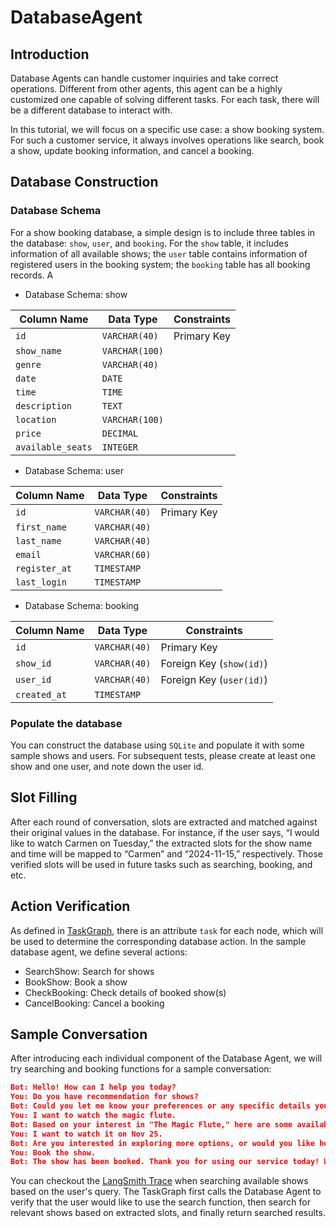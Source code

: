 # DatabaseAgent
## Introduction

Database Agents can handle customer inquiries and take correct operations. Different from other agents, this agent can be a highly customized one capable of solving different tasks. For each task, there will be a different database to interact with.

In this tutorial, we will focus on a specific use case: a show booking system. For such a customer service, it always involves operations like search, book a show, update booking information, and cancel a booking.

## Database Construction

### Database Schema

For a show booking database, a simple design is to include three tables in the database: `show`, `user`, and `booking`. For the `show` table, it includes information of all available shows; the `user` table contains information of registered users in the booking system; the `booking` table has all booking records. A

- Database Schema: show

| Column Name       | Data Type      | Constraints         |
|-------------------|----------------|---------------------|
| `id`              | `VARCHAR(40)` | Primary Key         |
| `show_name`       | `VARCHAR(100)`|                     |
| `genre`           | `VARCHAR(40)` |                     |
| `date`            | `DATE`        |                     |
| `time`            | `TIME`        |                     |
| `description`     | `TEXT`        |                     |
| `location`        | `VARCHAR(100)`|                     |
| `price`           | `DECIMAL`     |                     |
| `available_seats` | `INTEGER`     |                     |

- Database Schema: user

| Column Name   | Data Type      | Constraints         |
|---------------|----------------|---------------------|
| `id`          | `VARCHAR(40)` | Primary Key         |
| `first_name`  | `VARCHAR(40)` |                     |
| `last_name`   | `VARCHAR(40)` |                     |
| `email`       | `VARCHAR(60)` |                     |
| `register_at` | `TIMESTAMP`   |                     |
| `last_login`  | `TIMESTAMP`   |                     |

- Database Schema: booking

| Column Name   | Data Type      | Constraints                 |
|---------------|----------------|-----------------------------|
| `id`          | `VARCHAR(40)` | Primary Key                  |
| `show_id`     | `VARCHAR(40)` | Foreign Key (`show(id)`)     |
| `user_id`     | `VARCHAR(40)` | Foreign Key (`user(id)`)     |
| `created_at`  | `TIMESTAMP`   |                              |

### Populate the database

You can construct the database using `SQLite` and populate it with some sample shows and users. For subsequent tests, please create at least one show and one user, and note down the user id.

## Slot Filling

After each round of conversation, slots are extracted and matched against their original values in the database. For instance, if the user says, “I would like to watch Carmen on Tuesday,” the extracted slots for the show name and time will be mapped to “Carmen” and “2024-11-15,” respectively. Those verified slots will be used in future tasks such as searching, booking, and etc.

## Action Verification

As defined in [TaskGraph](../TaskGraph.md), there is an attribute `task` for each node, which will be used to determine the corresponding database action. In the sample database agent, we define several actions:

- SearchShow: Search for shows
- BookShow: Book a show
- CheckBooking: Check details of booked show(s)
- CancelBooking: Cancel a booking

## Sample Conversation

After introducing each individual component of the Database Agent, we will try searching and booking functions for a sample conversation:

```json title="dbagent_function_sample.json"
Bot: Hello! How can I help you today?
You: Do you have recommendation for shows?
Bot: Could you let me know your preferences or any specific details you're looking for in an event, like the type of show, location, or date?
You: I want to watch the magic flute.
Bot: Based on your interest in "The Magic Flute," here are some available shows for you to consider. They are all taking place at the Lyric Opera of Chicago in Chicago, IL. The performances are scheduled for November 15th, 20th, and 25th, 2024, each starting at 6:30 PM. This whimsical opera by Wolfgang Amadeus Mozart is priced at $130 per ticket. Please let me know if any of these options appeal to you.
You: I want to watch it on Nov 25.
Bot: Are you interested in exploring more options, or would you like help with booking the show on November 25th?
You: Book the show.
Bot: The show has been booked. Thank you for using our service today! We would love to hear your feedback on how we can improve. Do you have any comments or suggestions?
```

You can checkout the [LangSmith Trace](https://smith.langchain.com/public/f061143d-b4f8-42d6-9bf6-fa678d956d4e/r) when searching available shows based on the user's query. The TaskGraph first calls the Database Agent to verify that the user would like to use the search function, then search for relevant shows based on extracted slots, and finally return searched results.